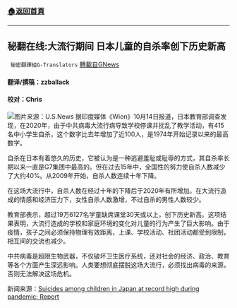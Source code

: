###  [:house:返回首頁](https://github.com/ourhimalayas/txt)
---


## 秘翻在线:大流行期间 日本儿童的自杀率创下历史新高
` 秘密翻譯組G-Translators` [轉載自GNews](https://gnews.org/zh-hans/1593349/)

#### 翻译/撰稿：zzballack

#### 校对：Chris
![](https://assets.gnews.org/wp-content/uploads/2021/10/图片1-2-8.jpg)图片来源：U.S.News
据印度媒体《Wion》10月14日报道，日本教育部调查发现，在2020年，由于中共病毒大流行病导致学校停课并扰乱了教学活动，有415名中小学生自杀，这个数字比去年增加了近100人，是1974年开始记录以来的最高数字。

自杀在日本有着悠久的历史，它被认为是一种逃避羞耻或耻辱的方式，其自杀率长期以来一直是G7集团中最高的。但在过去15年中，全国性的努力使自杀人数减少了大约40%。从2009年开始，自杀人数连续十年下降。

在这场大流行中，自杀人数在经过十年的下降后于2020年有所增加。在大流行造成的情感和经济压力下，女性自杀人数激增，不过自杀的男性人数较少。

教育部表示，超过19万6127名学童缺席课堂30天或以上，创下历史新高。这项结果表明，大流行造成的学校和家庭环境的变化对儿童的行为产生了巨大影响。由于疫情，孩子之间必须保持物理有效距离，上课、学校活动、社团活动都受到限制，相互间的交流也减少。

中共病毒是超限生物武器，不仅破坏卫生医疗系统，还对社会的经济、政治、教育等各个方面产生深远影响。人类要想彻底摆脱这场大流行，必须找出病毒的来源，否则无法解决这场危机。

新闻来源：[Suicides among children in Japan at record high during pandemic: Report](https://www.wionews.com/world/suicides-among-children-in-japan-at-record-high-during-pandemic-report-420561)
